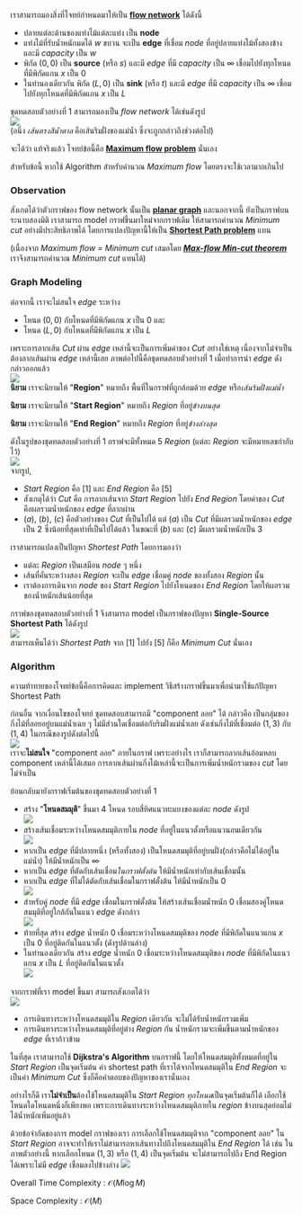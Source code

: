 เราสามารถมองสิ่งที่โจทย์กำหนดมาให้เป็น [**flow network**](https://en.wikipedia.org/wiki/Flow_network) ได้ดังนี้
* ปลายแต่ละด้านของแท่งไม้แต่ละแท่ง เป็น **node** 
* แท่งไม้ที่รับน้ำหนักมดได้ $w$ ขบวน จะเป็น **edge** ที่เชื่อม *node* ที่อยู่ปลายแท่งไม้ทั้งสองข้าง และมี *capacity* เป็น $w$
* พิกัด $(0,0)$ เป็น **source** (หรือ $s$) และมี *edge* ที่มี *capacity* เป็น $\infty$ เชื่อมไปยังทุกโหนดที่มีพิกัดแกน $x$ เป็น $0$
* ในทำนองเดียวกัน พิกัด $(L,0)$ เป็น **sink** (หรือ $t$) และมี *edge* ที่มี *capacity* เป็น $\infty$ เชื่อมไปยังทุกโหนดที่มีพิกัดแกน $x$ เป็น $L$

ชุดทดสอบตัวอย่างที่ 1 สามารถมองเป็น *flow network* ได้เช่นดังรูป  
![](../media/o56_apr19_ants/graph1.png)  
(อนึ่ง *เส้นตรงสีน้ำตาล* คือเส้นริมฝั่งของแม่น้ำ ซึ่งจะถูกกล่าวถึงช่วงต่อไป)

จะได้ว่า แท้จริงแล้ว โจทย์ข้อนี้คือ [**Maximum flow problem**](https://en.wikipedia.org/wiki/Maximum_flow_problem) นั่นเอง

สำหรับข้อนี้ หากใช้ Algorithm สำหรับคำนวณ *Maximum flow* โดยตรงจะใช้เวลามากเกินไป

### Observation
สังเกตได้ว่าตัวกราฟของ flow network นั้นเป็น [**planar graph**](https://en.wikipedia.org/wiki/Planar_graph#:~:text=In%20graph%20theory%2C%20a%20planar,no%20edges%20cross%20each%20other.) และนอกจากนี้ ยังเป็นกราฟบนระนาบสองมิติ เราสามารถ model กราฟขึ้นมาใหม่จากกราฟเดิม ให้สามารถคำนวณ *Minimum cut* อย่างมีประสิทธิภาพได้ โดยการแปลงปัญหานี้ให้เป็น [**Shortest Path problem**](https://en.wikipedia.org/wiki/Shortest_path_problem) แทน

(เนื่องจาก *Maximum flow = Minimum cut* เสมอโดย [_***Max-flow Min-cut theorem***_](https://en.wikipedia.org/wiki/Max-flow_min-cut_theorem) เราจึงสามารถคำนวณ *Minimum cut* แทนได้)

### Graph Modeling
ต่อจากนี้ เราจะไม่สนใจ *edge* ระหว่าง
* โหนด $(0,0)$ กับโหนดที่มีพิกัดแกน $x$ เป็น $0$ และ
* โหนด $(L,0)$ กับโหนดที่มีพิกัดแกน $x$ เป็น $L$ 

เพราะการลากเส้น *Cut* ผ่าน *edge* เหล่านี้จะเป็นการเพิ่มค่าของ *Cut* อย่างใช่เหตุ เนื่องจากไม่จำเป็นต้องลากเส้นผ่าน *edge* เหล่านี้เลย 
ภาพต่อไปนี้คือชุดทดสอบตัวอย่างที่ $1$ เมื่อทำการนำ *edge* ดังกล่าวออกแล้ว  
![](../media/o56_apr19_ants/graph2-1.png)  
**นิยาม** เราจะนิยามให้ "**Region**" หมายถึง พื้นที่ในกราฟที่ถูกล้อมด้วย *edge* หรือ*เส้นริมฝั่งแม่น้ำ*

**นิยาม** เราจะนิยามให้ "**Start Region**" หมายถึง *Region* ที่อยู่*ข้างบนสุด*

**นิยาม** เราจะนิยามให้ "**End Region**" หมายถึง *Region* ที่อยู่*ข้างล่างสุด*

ดังในรูปของชุดทดสอบตัวอย่างที่ 1 กราฟจะมีทั้งหมด $5$ *Region* (แต่ละ *Region* จะมีหมายเลขกำกับไว้)   
![](../media/o56_apr19_ants/graph2-2.png)  
จากรูป, 
* *Start Region* คือ $[1]$ และ *End Region* คือ $[5]$
* สังเกตุได้ว่า *Cut* คือ การลากเส้นจาก *Start Region* ไปยัง *End Region* โดยค่าของ *Cut* คือผลรวมน้ำหนักของ *edge* ที่ลากผ่าน
* $(a)$, $(b)$, $(c)$ คือตัวอย่างของ *Cut* ที่เป็นไปได้ แต่ $(a)$ เป็น *Cut* ที่มีผลรวมน้ำหนักของ *edge* เป็น $2$ ซึ่งน้อยที่สุดเท่าที่เป็นไปได้แล้ว ในขณะที่ $(b)$ และ $(c)$ มีผลรวมน้ำหนักเป็น $3$
  
เราสามารถแปลงเป็นปัญหา *Shortest Path* โดยการมองว่า
* แต่ละ *Region* เป็นเสมือน *node* ๆ หนึ่ง
* เส้นที่คั่นระหว่างสอง *Region* จะเป็น *edge* เชื่อมคู่ *node* ของทั้งสอง *Region* นั้น
* เราต้องการเดินจาก *node* ของ *Start Region* ไปยังโหนดของ *End Region* โดยให้ผลรวมของน้ำหนักเส้นน้อยที่สุด

กราฟของชุดทดสอบตัวอย่างที่ $1$ จึงสามารถ model เป็นกราฟของปัญหา **Single-Source Shortest Path** ได้ดังรูป   
![](../media/o56_apr19_ants/graph3.png)  
สามารถเห็นได้ว่า *Shortest Path* จาก $[1]$ ไปยัง $[5]$ ก็คือ *Minimum Cut* นั่นเอง

### Algorithm

ความท้าทายของโจทย์ข้อนี้คือการคิดและ implement วิธีสร้างกราฟขึ้นมาเพื่อนำมาใช้แก้ปัญหา Shortest Path  

ก่อนอื่น จากเงื่อนไขของโจทย์ ชุดทดสอบสามารถมี "component ลอย" ได้ กล่าวคือ เป็นกลุ่มของกิ่งไม้ที่ลอยอยู่บนแม่น้ำเฉย ๆ ไม่มีส่วนใดเชื่อมต่อกับริมฝั่งแม่น้ำเลย ดังเช่นกิ่งไม้ที่เชื่อมต่อ $(1,3)$ กับ $(1,4)$ ในกรณีของรูปดังต่อไปนี้  
![](../media/o56_apr19_ants/graph6-0.png)   
เราจะ**ไม่สนใจ** "component ลอย" ภายในกราฟ เพราะอย่างไร เราก็สามารถลากเส้นอ้อมหลบ component เหล่านี้ได้เสมอ การลากเส้นผ่านกิ่งไม้เหล่านี้จะเป็นการเพิ่มน้ำหนักรวมของ *cut* โดยไม่จำเป็น

ย้อนกลับมายังกราฟเริ่มต้นของชุดทดสอบตัวอย่างที่ 1
* สร้าง "**โหนดสมมุติ**" ขึ้นมา 4 โหนด รอบสี่ทิศแนวทะแยงของแต่ละ *node* ดังรูป   
![](../media/o56_apr19_ants/graph4.png)  
* สร้างเส้นเชื่อมระหว่างโหนดสมมุติภายใน *node* ที่อยู่ในแนวตั้งหรือแนวนอนเดียวกัน  
![](../media/o56_apr19_ants/graph5.png)  
* หากเป็น *edge* ที่มีปลายหนึ่ง (หรือทั้งสอง) เป็นโหนดสมมุติที่อยู่บนฝั่ง(กล่าวคือไม่ได้อยู่ในแม่น้ำ) ให้มีน้ำหนักเป็น $\infty$
* หากเป็น *edge* ที่ตัดกับเส้นเชื่อม*ในกราฟตั้งต้น* ให้มีน้ำหนักเท่ากับเส้นเชื่อมนั้น
* หากเป็น *edge* ที่ไม่ได้ตัดกับเส้นเชื่อมในกราฟตั้งต้น ให้มีน้ำหนักเป็น $0$  
![](../media/o56_apr19_ants/graph5-1.png)  
* สำหรับคู่ *node* ที่มี *edge* เชื่อมในกราฟตั้งต้น ให้สร้างเส้นเชื่อมน้ำหนัก $0$ เชื่อมสองคู่โหนดสมมุติที่อยู่ใกล้กันในแนว *edge* ดังกล่าว  
![](../media/o56_apr19_ants/graph5-2.png)  
* ท้ายที่สุด สร้าง *edge* น้ำหนัก $0$ เชื่อมระหว่างโหนดสมมุติของ *node* ที่มีพิกัดในแนวแกน $x$ เป็น $0$ ที่อยู่ติดกันในแนวตั้ง (ดังรูปด้านล่าง)
* ในทำนองเดียวกัน สร้าง *edge* น้ำหนัก $0$ เชื่อมระหว่างโหนดสมมุติของ *node* ที่มีพิกัดในแนวแกน $x$ เป็น $L$ ที่อยู่ติดกันในแนวตั้ง  
![](../media/o56_apr19_ants/graph5-3.png)  

จากกราฟที่เรา model ขึ้นมา สามารถสังเกตได้ว่า   
![](../media/o56_apr19_ants/graph5-4.png)  
* การเดินทางระหว่างโหนดสมมุติใน *Region* เดียวกัน จะไม่ได้รับน้ำหนักรวมเพิ่ม
* การเดินทางระหว่างโหนดสมมุติที่อยู่ต่าง *Region* กัน น้ำหนักรวมจะเพิ่มขึ้นตามน้ำหนักของ *edge* ที่เราก้าวข้าม

ในที่สุด เราสามารถใช้ **Dijkstra's Algorithm** บนกราฟนี้ โดยให้โหนดสมมุติทั้งหมดที่อยู่ใน *Start Region* เป็นจุดเริ่มต้น ค่า shortest path ที่เราได้จากโหนดสมมุติใน *End Region* จะเป็นค่า *Minimum Cut* ซึ่งก็คือคำตอบของปัญหาของเรานั่นเอง

อย่างไรก็ดี เรา**ไม่จำเป็น**ต้องใช้โหนดสมมุติใน *Start Region* *ทุกโหนด*เป็นจุดเริ่มต้นก็ได้ เลือกใช้โหนดใดโหนดหนึ่งก็เพียงพอ เพราะการเดินทางระหว่างโหนดสมมุติภายใน *region* ข้างบนสุดย่อมไม่ได้น้ำหนักเพิ่มอยู่แล้ว

ด้วยข้อจำกัดของการ model กราฟของเรา การเลือกใช้โหนดสมมุติจาก "component ลอย" ใน *Start Region* อาจจะทำให้เราไม่สามารถหาเส้นทางไปถึงโหนดสมมุติใน *End Region* ได้ เช่น ในภาพตัวอย่างนี้ หากเลือกโหนด $(1,3)$ หรือ $(1,4)$ เป็นจุดเริ่มต้น จะไม่สามารถไปถึง End Region ได้เพราะไม่มี *edge* เชื่อมลงไปข้างล่าง
![](../media/o56_apr19_ants/graph6.png)

Overall Time Complexity : $\mathcal{O}(M \log M)$

Space Complexity : $\mathcal{O}(M)$
